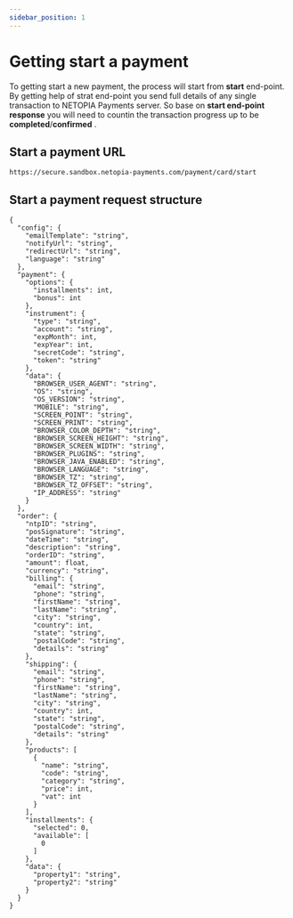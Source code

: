 ```yaml
---
sidebar_position: 1
---
```


# Getting start a payment
To getting start a new payment, the process will start from **start** end-point.
By getting help of strat end-point you send full details of any single transaction to NETOPIA Payments server.
So base on **start end-point response** you will need to countin the transaction progress up to be **completed**/**confirmed** .

## Start a payment URL
```
https://secure.sandbox.netopia-payments.com/payment/card/start
```

## Start a payment request structure  

```
{
  "config": {
    "emailTemplate": "string",
    "notifyUrl": "string",
    "redirectUrl": "string",
    "language": "string"
  },
  "payment": {
    "options": {
      "installments": int,
      "bonus": int
    },
    "instrument": {
      "type": "string",
      "account": "string",
      "expMonth": int,
      "expYear": int,
      "secretCode": "string",
      "token": "string"
    },
    "data": {
      "BROWSER_USER_AGENT": "string",
      "OS": "string",
      "OS_VERSION": "string",
      "MOBILE": "string",
      "SCREEN_POINT": "string",
      "SCREEN_PRINT": "string",
      "BROWSER_COLOR_DEPTH": "string",
      "BROWSER_SCREEN_HEIGHT": "string",
      "BROWSER_SCREEN_WIDTH": "string",
      "BROWSER_PLUGINS": "string",
      "BROWSER_JAVA_ENABLED": "string",
      "BROWSER_LANGUAGE": "string",
      "BROWSER_TZ": "string",
      "BROWSER_TZ_OFFSET": "string",
      "IP_ADDRESS": "string"
    }
  },
  "order": {
    "ntpID": "string",
    "posSignature": "string",
    "dateTime": "string",
    "description": "string",
    "orderID": "string",
    "amount": float,
    "currency": "string",
    "billing": {
      "email": "string",
      "phone": "string",
      "firstName": "string",
      "lastName": "string",
      "city": "string",
      "country": int,
      "state": "string",
      "postalCode": "string",
      "details": "string"
    },
    "shipping": {
      "email": "string",
      "phone": "string",
      "firstName": "string",
      "lastName": "string",
      "city": "string",
      "country": int,
      "state": "string",
      "postalCode": "string",
      "details": "string"
    },
    "products": [
      {
        "name": "string",
        "code": "string",
        "category": "string",
        "price": int,
        "vat": int
      }
    ],
    "installments": {
      "selected": 0,
      "available": [
        0
      ]
    },
    "data": {
      "property1": "string",
      "property2": "string"
    }
  }
}
```